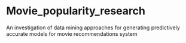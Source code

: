 # Movie_popularity_research
An investigation of data mining approaches for generating predictively accurate models for movie recommendations system
